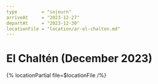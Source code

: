 ```yaml
---
type         = "sojourn"
arriveAt     = "2023-12-27"
departAt     = "2023-12-30"
locationFile = "location/ar-el-chalten.md"
---
```


# El Chaltén (December 2023)

{% locationPartial file=$locationFile /%} 
